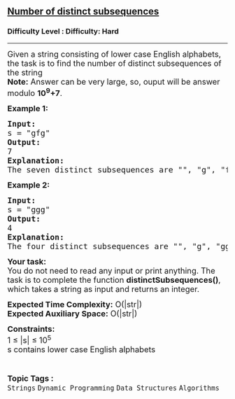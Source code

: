 <h2><a href="https://www.geeksforgeeks.org/problems/number-of-distinct-subsequences0909/1?page=2&difficulty=Hard&sortBy=submissions">Number of distinct subsequences</a></h2><h3>Difficulty Level : Difficulty: Hard</h3><hr><div class="problems_problem_content__Xm_eO"><p><span style="font-size: 18px;">Given a string consisting of lower case English alphabets, the task is to find the number of distinct subsequences of the string<br><strong>Note:</strong> Answer can be very large, so, ouput will be answer modulo <strong>10<sup>9</sup>+7</strong>.</span></p>
<p><strong><span style="font-size: 18px;">Example 1:</span></strong></p>
<pre><span style="font-size: 18px;"><strong>Input:</strong> <br>s = "gfg"</span>
<span style="font-size: 18px;"><strong>Output:</strong> <br>7
<strong>Explanation:</strong> <br>The seven distinct subsequences are "", "g", "f", "gf", "fg", "gg" and "gfg" .</span></pre>
<p><strong><span style="font-size: 18px;">Example 2:</span></strong></p>
<pre><span style="font-size: 18px;"><strong>Input:</strong> <br>s = "ggg"</span>
<span style="font-size: 18px;"><strong>Output:</strong> <br>4
<strong>Explanation:</strong> <br>The four distinct subsequences are "", "g", "gg", "ggg".</span></pre>
<p><span style="font-size: 18px;"><strong>Your task:</strong><br>You do not need to read any input or print anything. The task is to complete the function <strong>distinctSubsequences()</strong>, which takes a string as input and returns an integer. </span></p>
<p><span style="font-size: 18px;"><strong>Expected Time Complexity:</strong>&nbsp;O(|str|)<br><strong>Expected Auxiliary Space:</strong>&nbsp;O(|str|)</span></p>
<p><span style="font-size: 18px;"><strong>Constraints:</strong></span><br><span style="font-size: 18px;">1 ≤ |s| ≤ 10<sup>5</sup><br>s contains lower case English alphabets</span></p></div><br><p><span style=font-size:18px><strong>Topic Tags : </strong><br><code>Strings</code>&nbsp;<code>Dynamic Programming</code>&nbsp;<code>Data Structures</code>&nbsp;<code>Algorithms</code>&nbsp;